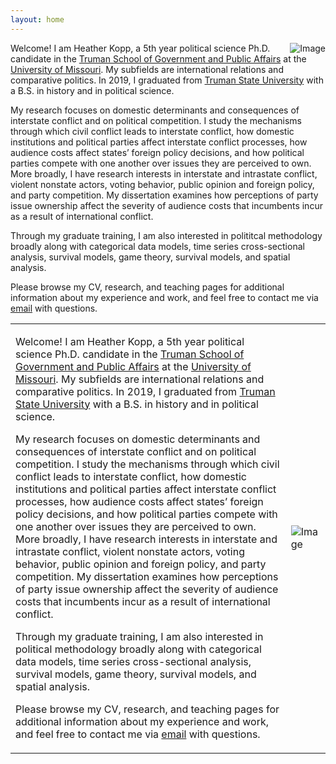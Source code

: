 ```yaml
---
layout: home
---
```


<!---<img align="right" src="https://heatherkopp.github.io/files/kopp.jpg" height="425" alt="kopp"/>   -->

<img align="right" src="https://heatherkopp.github.io/files/kopp-315w.jpg" alt="Image" class="img-responsive">

<div dir="ltr">
<p> Welcome! I am Heather Kopp, a 5th year political science Ph.D. candidate in the <a href="https://www.truman.missouri.edu/" target="_blank">Truman School of Government and Public Affairs</a> at the <a href="https://www.missouri.edu/" target="_blank">University of Missouri</a>. My subfields are international relations and comparative politics. In 2019, I graduated from <a href="https://www.truman.edu/" target="_blank">Truman State University</a> with a B.S. in history and in political science. </p>

<p> My research focuses on domestic determinants and consequences of interstate conflict and on political competition. I study the mechanisms through which civil conflict leads to interstate conflict, how domestic institutions and political parties affect interstate conflict processes, how audience costs affect states’ foreign policy decisions, and how political parties compete with one another over issues they are perceived to own. More broadly, I have research interests in interstate and intrastate conflict, violent nonstate actors, voting behavior, public opinion and foreign policy, and party competition. My dissertation examines how perceptions of party issue ownership affect the severity of audience costs that incumbents incur as a result of international conflict. </p>

<p> Through my graduate training, I am also interested in polititcal methodology broadly along with categorical data models, time series cross-sectional analysis, survival models, game theory, survival models, and spatial analysis. </p>

<p> Please browse my CV, research, and teaching pages for additional information about my experience and work, and feel free to contact me via <a href = "mailto: hmk439@mail.missouri.edu">email</a> with questions. </p>

<table class="table">
  <tr>
    <td class="text-right">
      <p>Welcome! I am Heather Kopp, a 5th year political science Ph.D. candidate in the <a href="https://www.truman.missouri.edu/" target="_blank">Truman School of Government and Public Affairs</a> at the <a href="https://www.missouri.edu/" target="_blank">University of Missouri</a>. My subfields are international relations and comparative politics. In 2019, I graduated from <a href="https://www.truman.edu/" target="_blank">Truman State University</a> with a B.S. in history and in political science.</p>
      <p>My research focuses on domestic determinants and consequences of interstate conflict and on political competition. I study the mechanisms through which civil conflict leads to interstate conflict, how domestic institutions and political parties affect interstate conflict processes, how audience costs affect states’ foreign policy decisions, and how political parties compete with one another over issues they are perceived to own. More broadly, I have research interests in interstate and intrastate conflict, violent nonstate actors, voting behavior, public opinion and foreign policy, and party competition. My dissertation examines how perceptions of party issue ownership affect the severity of audience costs that incumbents incur as a result of international conflict.</p>
      <p>Through my graduate training, I am also interested in political methodology broadly along with categorical data models, time series cross-sectional analysis, survival models, game theory, survival models, and spatial analysis.</p>
      <p>Please browse my CV, research, and teaching pages for additional information about my experience and work, and feel free to contact me via <a href = "mailto: hmk439@mail.missouri.edu">email</a> with questions.</p>
    </td>
     <td>
      <img src="https://heatherkopp.github.io/files/kopp.jpg" alt="Image" class="img-responsive">
    </td>
  </tr>
</table>

